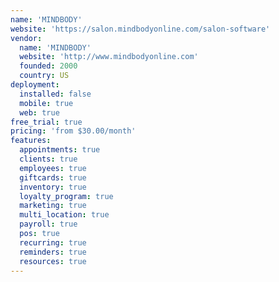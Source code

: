 ```yaml
---
name: 'MINDBODY'
website: 'https://salon.mindbodyonline.com/salon-software'
vendor:
  name: 'MINDBODY'
  website: 'http://www.mindbodyonline.com'
  founded: 2000
  country: US
deployment:
  installed: false
  mobile: true
  web: true
free_trial: true
pricing: 'from $30.00/month'
features:
  appointments: true
  clients: true
  employees: true
  giftcards: true
  inventory: true
  loyalty_program: true
  marketing: true
  multi_location: true
  payroll: true
  pos: true
  recurring: true
  reminders: true
  resources: true
---
```

